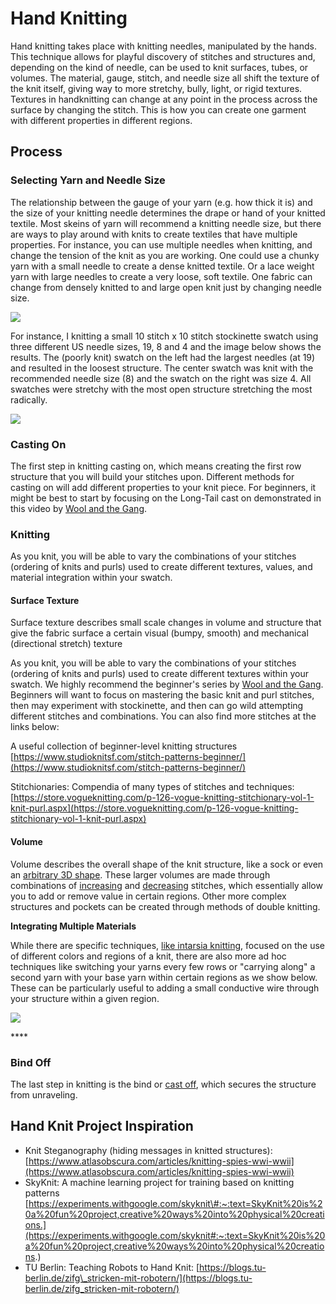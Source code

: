 # Hand Knitting

Hand knitting takes place with knitting needles, manipulated by the hands. This technique allows for playful discovery of stitches and structures and, depending on the kind of needle, can be used to knit surfaces, tubes, or volumes.  The material, gauge, stitch, and needle size all shift the texture of the knit itself, giving way to more stretchy, bully, light, or rigid textures. Textures in handknitting can change at any point in the process across the surface by changing the stitch. This is how you can create one garment with different properties in different regions.

## Process

### **Selecting Yarn and Needle Size**

The relationship between the gauge of your yarn \(e.g. how thick it is\) and the size of your knitting needle determines the drape or hand of your knitted textile. Most skeins of yarn will recommend a knitting needle size, but there are ways to play around with knits to create textiles that have multiple properties. For instance, you can use multiple needles when knitting, and change the tension of the knit as you are working. One could use a chunky yarn with a small needle to create a dense knitted textile. Or a lace weight yarn with large needles to create a very loose, soft textile. One fabric can change from densely knitted to and large open knit just by changing needle size. 

![](../../.gitbook/assets/img_9207.jpg)

For instance, I knitting a small 10 stitch x 10 stitch stockinette swatch using three different US needle sizes, 19, 8 and 4 and the image below shows the results. The \(poorly knit\) swatch on the left had the largest needles \(at 19\) and resulted in the loosest structure. The center swatch was knit with the recommended needle size \(8\) and the swatch on the right was size 4. All swatches were stretchy with the most open structure stretching the most radically. 

![](../../.gitbook/assets/img_9200.jpg)

### Casting On

The first step in knitting casting on, which means creating the first row structure that you will build your stitches upon. Different methods for casting on will add different properties to your knit piece. For beginners, it might be best to start by focusing on the Long-Tail cast on demonstrated in this video by [Wool and the Gang](https://www.youtube.com/watch?v=T-gdAUEjQjU). 

### Knitting

As you knit, you will be able to vary the combinations of your stitches \(ordering of knits and purls\) used to create different textures, values, and material integration within your swatch.

#### Surface Texture

Surface texture describes small scale changes in volume and structure that give the fabric surface a certain visual  \(bumpy, smooth\) and mechanical \(directional stretch\) texture

As you knit, you will be able to vary the combinations of your stitches \(ordering of knits and purls\) used to create different textures within your swatch. We highly recommend the beginner's series by [Wool and the Gang](https://www.youtube.com/playlist?list=PLMrqriQMGoJhWtXwTUL_Uxm-wZEaUYKR9). Beginners will want to focus on mastering the basic knit and purl stitches, then may experiment with stockinette, and then can go wild attempting different stitches and combinations. You can also find more stitches at the links below: 

A useful collection of beginner-level knitting structures  
[https://www.studioknitsf.com/stitch-patterns-beginner/](https://www.studioknitsf.com/stitch-patterns-beginner/)

Stitchionaries: Compendia of many types of stitches and techniques:   
[https://store.vogueknitting.com/p-126-vogue-knitting-stitchionary-vol-1-knit-purl.aspx](https://store.vogueknitting.com/p-126-vogue-knitting-stitchionary-vol-1-knit-purl.aspx)

#### Volume

Volume describes the overall shape of the knit structure, like a sock or even an [arbitrary 3D shape](http://www.isc.meiji.ac.jp/~yuki_i/knitty/index-e.html). These larger volumes are made through combinations of [increasing](https://www.youtube.com/watch?v=dZXuTacR7NA) and [decreasing](https://www.youtube.com/watch?v=VCud305iPVw) stitches, which essentially allow you to add or remove value in certain regions. Other more complex structures and pockets can be created through methods of double knitting. 

  **Integrating Multiple Materials**

While there are specific techniques, [like intarsia knitting](https://www.thesprucecrafts.com/learn-to-knit-intarsia-2116388), focused on the use of different colors and regions of a knit, there are also more ad hoc techniques like switching your yarns every few rows or "carrying along" a second yarn with your base yarn within certain regions as we show below. These can be particularly useful to adding a small conductive wire through your structure within a given region.  



![](../../.gitbook/assets/so_yarn_examples.041.jpeg)

\*\*\*\*



### Bind Off

The last step in knitting is the bind or [cast off](https://www.youtube.com/watch?v=KldVvrGx6lQ), which secures the structure from unraveling. 

## Hand Knit Project Inspiration 

* Knit Steganography \(hiding messages in knitted structures\): [https://www.atlasobscura.com/articles/knitting-spies-wwi-wwii](https://www.atlasobscura.com/articles/knitting-spies-wwi-wwii)
* SkyKnit: A machine learning project for training based on knitting patterns [https://experiments.withgoogle.com/skyknit\#:~:text=SkyKnit%20is%20a%20fun%20project,creative%20ways%20into%20physical%20creations.](https://experiments.withgoogle.com/skyknit#:~:text=SkyKnit%20is%20a%20fun%20project,creative%20ways%20into%20physical%20creations.)
* TU Berlin: Teaching Robots to Hand Knit:  [https://blogs.tu-berlin.de/zifg\_stricken-mit-robotern/](https://blogs.tu-berlin.de/zifg_stricken-mit-robotern/)

